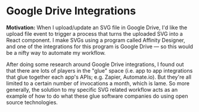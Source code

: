 # Google Drive Integrations

**Motivation:**
When I upload/update an SVG file in Google Drive, I'd like the upload file event to trigger a process that turns the uploaded SVG into a React component. I make SVGs using a program called Affinity Designer, and one of the integrations for this program is Google Drive — so this would be a nifty way to automate my workflow.

After doing some research around Google Drive integrations, I found out that there are lots of players in the "glue" space (i.e. app to app integrations that glue together each app's APIs; e.g. Zapier, Automate.io). But they're all limited to a certain number of invocations a month, which is lame. So more generally, the solution to my specific SVG related workflow acts as an example of how to do what these glue software companies do using open source technologies.
